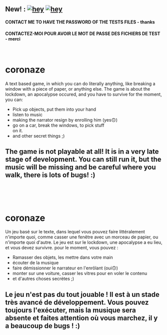 

## New! : [![hey](https://img.shields.io/badge/Test%20the%20game%20now!-0078D6?style=for-the-badge&logo=windows&logoColor=white)](https://github.com/DR34M-M4K3R/coronaze/releases/download/0.1/Coronaze.bat) [![hey](https://img.shields.io/badge/TEST%20THE%20GAME%20NOW%20!-gray?style=for-the-badge&logo=linux&logoColor=white)](https://github.com/DR34M-M4K3R/coronaze/releases/download/0.1/Coronaze.sh)

#### CONTACT ME TO HAVE THE PASSWORD OF THE TESTS FILES - thanks<br/>

#### CONTACTEZ-MOI POUR AVOIR LE MOT DE PASSE DES FICHIERS DE TEST - merci<br/><br/><br/>

# coronaze
A text based game, in which you can do literally anything, like breaking a window with a piece of paper, or anything else. The game is about the lockdown, an apocalypse occured, and you have to survive
for the moment, you can: <br/>
- Pick up objects, put them into your hand<br/>
- listen to music
- making the narrator resign by enrolling him (yes🙃)
- go on a car, break the windows, to pick stuff<br/> on it.
- and other secret things ;)

## The game is not playable at all! It is in a very late stage of development. You can still run it, but the music will be missing and be careful where you walk, there is lots of bugs! :)

<br/><br/><br/>
# coronaze

Un jeu basé sur le texte, dans lequel vous pouvez faire littéralement n'importe quoi, comme casser une fenêtre avec un morceau de papier, ou n'importe quoi d'autre. Le jeu est sur le lockdown, une apocalypse a eu lieu, et vous devez survivre.
pour le moment, vous pouvez : <br/>
- Ramasser des objets, les mettre dans votre main<br/>
- écouter de la musique
- faire démissionner le narrateur en l'enrôlant (oui🙃)
- monter sur une voiture, casser les vitres pour en voler le contenu
- et d'autres choses secrètes ;)

## Le jeu n'est pas du tout jouable ! Il est à un stade très avancé de développement. Vous pouvez toujours l'exécuter, mais la musique sera absente et faites attention où vous marchez, il y a beaucoup de bugs ! :)
